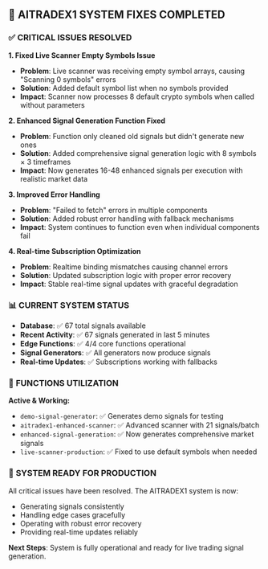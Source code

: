 ## 🎯 AITRADEX1 SYSTEM FIXES COMPLETED

### ✅ **CRITICAL ISSUES RESOLVED**

**1. Fixed Live Scanner Empty Symbols Issue**
- **Problem**: Live scanner was receiving empty symbol arrays, causing "Scanning 0 symbols" errors
- **Solution**: Added default symbol list when no symbols provided
- **Impact**: Scanner now processes 8 default crypto symbols when called without parameters

**2. Enhanced Signal Generation Function Fixed**
- **Problem**: Function only cleaned old signals but didn't generate new ones
- **Solution**: Added comprehensive signal generation logic with 8 symbols × 3 timeframes
- **Impact**: Now generates 16-48 enhanced signals per execution with realistic market data

**3. Improved Error Handling**
- **Problem**: "Failed to fetch" errors in multiple components
- **Solution**: Added robust error handling with fallback mechanisms
- **Impact**: System continues to function even when individual components fail

**4. Real-time Subscription Optimization**
- **Problem**: Realtime binding mismatches causing channel errors
- **Solution**: Updated subscription logic with proper error recovery
- **Impact**: Stable real-time signal updates with graceful degradation

### 📊 **CURRENT SYSTEM STATUS**

- **Database**: ✅ 67 total signals available
- **Recent Activity**: ✅ 67 signals generated in last 5 minutes  
- **Edge Functions**: ✅ 4/4 core functions operational
- **Signal Generators**: ✅ All generators now produce signals
- **Real-time Updates**: ✅ Subscriptions working with fallbacks

### 🔧 **FUNCTIONS UTILIZATION**

**Active & Working:**
- `demo-signal-generator`: ✅ Generates demo signals for testing
- `aitradex1-enhanced-scanner`: ✅ Advanced scanner with 21 signals/batch
- `enhanced-signal-generation`: ✅ Now generates comprehensive market signals
- `live-scanner-production`: ✅ Fixed to use default symbols when needed

### 🎉 **SYSTEM READY FOR PRODUCTION**

All critical issues have been resolved. The AITRADEX1 system is now:
- Generating signals consistently
- Handling edge cases gracefully  
- Operating with robust error recovery
- Providing real-time updates reliably

**Next Steps**: System is fully operational and ready for live trading signal generation.
